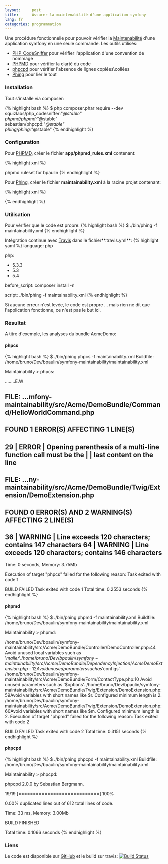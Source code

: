 ```yaml
---
layout:     post
title:      Assurer la maintenabilité d'une application symfony
lang: fr
categories: programmation
---
```


Une procédure fonctionnelle pour pouvoir vérifier la [Maintenabilité] d'une application symfony en une seule commande.
Les outils utilisés:

- [PHP_CodeSniffer] pour vérifier l'application d'une convention de nommage
- [PHPMD] pour vérifier la clarté du code
- [phpcpd] pour vérifier l'absence de lignes copiées\collées
- [Phing] pour lier le tout

### Installation

Tout s'installe via composer:

{% highlight bash %}
$ php composer.phar require --dev \
                    squizlabs/php_codesniffer:"*@stable" \
                    phpmd/phpmd:"*@stable" \
                    sebastian/phpcpd:"*@stable" \
                    phing/phing:"*@stable"
{% endhighlight %}

### Configuration

Pour [PHPMD], créer le fichier **app/phpmd_rules.xml** contenant:

{% highlight xml %}
<?xml version="1.0"?>
<ruleset name="Bpaulin phpmd ruleset"
         xmlns="http://pmd.sf.net/ruleset/1.0.0"
         xmlns:xsi="http://www.w3.org/2001/XMLSchema-instance"
         xsi:schemaLocation="http://pmd.sf.net/ruleset/1.0.0 http://pmd.sf.net/ruleset_xml_schema.xsd"
         xsi:noNamespaceSchemaLocation=" http://pmd.sf.net/ruleset_xml_schema.xsd">
    <description> phpmd ruleset for bpaulin</description>
    <rule ref="rulesets/unusedcode.xml" />
    <rule ref="rulesets/naming.xml" >
        <exclude name="ShortVariable" />
    </rule>
    <rule ref="rulesets/naming.xml/ShortVariable">
        <properties>
            <property name="minimum" value="2" />
        </properties>
    </rule>
    <rule ref="rulesets/design.xml" />
    <rule ref="rulesets/controversial.xml" />
    <rule ref="rulesets/codesize.xml" >
        <exclude name="TooManyMethods" />
    </rule>
    <rule ref="rulesets/codesize.xml/TooManyMethods">
        <properties>
            <property name="maxmethods" value="20" />
        </properties>
    </rule>
</ruleset>
{% endhighlight %}

Pour [Phing], créer le fichier **maintainability.xml** à la racine projet contenant:

{% highlight xml %}
<?xml version="1.0"?>
<project name="Maintainability" default="maintainability" basedir='.'>
    <target name="maintainability"
        depends="phpcs, phpmd, phpcpd">
    </target>
    <target name="phpcs">
        <exec executable="./bin/phpcs" passthru="true" checkreturn="true">
            <arg value="-p"/>
            <arg value="--standard=PSR2"/>
            <arg path="src/"/>
        </exec>
    </target>
    <target name="phpmd">
        <exec executable="./bin/phpmd" passthru="true" checkreturn="true">
            <arg path="src/"/>
            <arg value="text"/>
            <arg value="app/phpmd_rules.xml"/>
        </exec>
    </target>
    <target name="phpcpd">
        <exec executable="./bin/phpcpd" passthru="true" checkreturn="true">
            <arg value="--progress"/>
            <arg line="--names *.php,*.twig"/>
            <arg path="src/"/>
        </exec>
    </target>
</project>

{% endhighlight %}

### Utilisation

Pour vérifier que le code est propre:
{% highlight bash %}
$ ./bin/phing -f maintainability.xml
{% endhighlight %}

Intégration continue avec [Travis] dans le fichier**.travis.yml**:
{% highlight yaml %}
language: php

php:
  - 5.3.3
  - 5.3
  - 5.4

before_script: composer install -n

script: ./bin/phing -f maintainability.xml
{% endhighlight %}

Si aucune erreur n'est levée, le code est propre ... mais rien ne dit que l'application fonctionne, ce n'est pas le but ici.

### Résultat

A titre d'exemple, les analyses du bundle AcmeDemo:

#### phpcs

{% highlight bash %}
$ ./bin/phing phpcs -f maintainability.xml
Buildfile: /home/bruno/Dev/bpaulin/symfony-maintainability/maintainability.xml

Maintainability > phpcs:

........E.W


FILE: ...mfony-maintainability/src/Acme/DemoBundle/Command/HelloWorldCommand.php
--------------------------------------------------------------------------------
FOUND 1 ERROR(S) AFFECTING 1 LINE(S)
--------------------------------------------------------------------------------
 29 | ERROR | Opening parenthesis of a multi-line function call must be the
    |       | last content on the line
--------------------------------------------------------------------------------


FILE: ...ny-maintainability/src/Acme/DemoBundle/Twig/Extension/DemoExtension.php
--------------------------------------------------------------------------------
FOUND 0 ERROR(S) AND 2 WARNING(S) AFFECTING 2 LINE(S)
--------------------------------------------------------------------------------
 36 | WARNING | Line exceeds 120 characters; contains 147 characters
 64 | WARNING | Line exceeds 120 characters; contains 146 characters
--------------------------------------------------------------------------------

Time: 0 seconds, Memory: 3.75Mb

Execution of target "phpcs" failed for the following reason: Task exited with code 1

BUILD FAILED
Task exited with code 1
Total time: 0.2553 seconds
{% endhighlight %}

#### phpmd

{% highlight bash %}
$ ./bin/phing phpmd -f maintainability.xml
Buildfile: /home/bruno/Dev/bpaulin/symfony-maintainability/maintainability.xml

Maintainability > phpmd:


/home/bruno/Dev/bpaulin/symfony-maintainability/src/Acme/DemoBundle/Controller/DemoController.php:44    Avoid unused local variables such as '$mailer'.
/home/bruno/Dev/bpaulin/symfony-maintainability/src/Acme/DemoBundle/DependencyInjection/AcmeDemoExtension.php:12    Avoid unused parameters such as '$configs'.
/home/bruno/Dev/bpaulin/symfony-maintainability/src/Acme/DemoBundle/Form/ContactType.php:10 Avoid unused parameters such as '$options'.
/home/bruno/Dev/bpaulin/symfony-maintainability/src/Acme/DemoBundle/Twig/Extension/DemoExtension.php:59Avoid variables with short names like $r. Configured minimum length is 2.
/home/bruno/Dev/bpaulin/symfony-maintainability/src/Acme/DemoBundle/Twig/Extension/DemoExtension.php:60Avoid variables with short names like $m. Configured minimum length is 2.
Execution of target "phpmd" failed for the following reason: Task exited with code 2

BUILD FAILED
Task exited with code 2
Total time: 0.3151 seconds
{% endhighlight %}

#### phpcpd

{% highlight bash %}
$ ./bin/phing phpcpd -f maintainability.xml
Buildfile: /home/bruno/Dev/bpaulin/symfony-maintainability/maintainability.xml

Maintainability > phpcpd:

phpcpd 2.0.0 by Sebastian Bergmann.

 19/19 [============================] 100%

0.00% duplicated lines out of 612 total lines of code.

Time: 33 ms, Memory: 3.00Mb

BUILD FINISHED

Total time: 0.1066 seconds
{% endhighlight %}

### Liens
Le code est disponible sur [GitHub](https://github.com/bpaulin/symfony-maintenability) et le build sur travis: [![Build Status](https://travis-ci.org/bpaulin/symfony-maintenability.png?branch=master)](https://travis-ci.org/bpaulin/symfony-maintenability)

[Travis]: https://travis-ci.org/
[Maintenabilité]: http://fr.wikipedia.org/wiki/Maintenabilit%C3%A9
[PHPMD]: http://phpmd.org/
[phpcpd]: https://github.com/sebastianbergmann/phpcpd
[PHP_CodeSniffer]: https://github.com/squizlabs/PHP_CodeSniffer
[Phing]: http://www.phing.info
